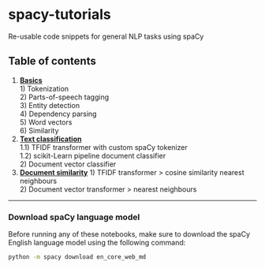 # spacy-tutorials

Re-usable code snippets for general NLP tasks using spaCy

## Table of contents
  1) **[Basics](https://github.com/James-Leslie/spacy-tutorials/blob/master/0_basics.ipynb)**  
    1) Tokenization  
    2) Parts-of-speech tagging  
    3) Entity detection  
    4) Dependency parsing  
    5) Word vectors  
    6) Similarity  
  2) **[Text classification](https://github.com/James-Leslie/spacy-tutorials/blob/master/1_text_classification.ipynb)**  
    1.1) TFIDF transformer with custom spaCy tokenizer  
    1.2) scikit-Learn pipeline document classifier  
    2) Document vector classifier
  3) **[Document similarity](https://github.com/James-Leslie/spacy-tutorials/blob/master/2_document_similarity.ipynb)**
    1) TFIDF transformer > cosine similarity nearest neighbours  
    2) Document vector transformer > nearest neighbours

---
### Download spaCy language model
Before running any of these notebooks, make sure to download the spaCy English language model using the following command:
```bash
python -m spacy download en_core_web_md
```
